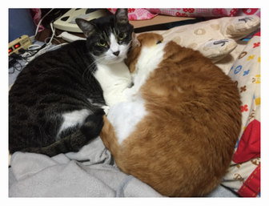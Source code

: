 <html>
  <head>
    <title>ねこ</title>
  </head>
  <body>
  
  <img src="neko.JPG" white="100">
  
  
  </body>
</html>
